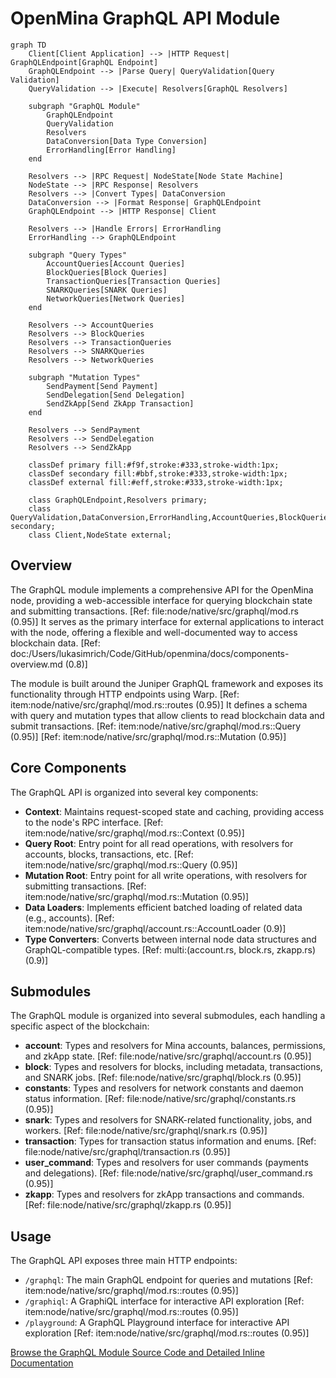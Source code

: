 # OpenMina GraphQL API Module

```mermaid
graph TD
    Client[Client Application] --> |HTTP Request| GraphQLEndpoint[GraphQL Endpoint]
    GraphQLEndpoint --> |Parse Query| QueryValidation[Query Validation]
    QueryValidation --> |Execute| Resolvers[GraphQL Resolvers]
    
    subgraph "GraphQL Module"
        GraphQLEndpoint
        QueryValidation
        Resolvers
        DataConversion[Data Type Conversion]
        ErrorHandling[Error Handling]
    end
    
    Resolvers --> |RPC Request| NodeState[Node State Machine]
    NodeState --> |RPC Response| Resolvers
    Resolvers --> |Convert Types| DataConversion
    DataConversion --> |Format Response| GraphQLEndpoint
    GraphQLEndpoint --> |HTTP Response| Client
    
    Resolvers --> |Handle Errors| ErrorHandling
    ErrorHandling --> GraphQLEndpoint
    
    subgraph "Query Types"
        AccountQueries[Account Queries]
        BlockQueries[Block Queries]
        TransactionQueries[Transaction Queries]
        SNARKQueries[SNARK Queries]
        NetworkQueries[Network Queries]
    end
    
    Resolvers --> AccountQueries
    Resolvers --> BlockQueries
    Resolvers --> TransactionQueries
    Resolvers --> SNARKQueries
    Resolvers --> NetworkQueries
    
    subgraph "Mutation Types"
        SendPayment[Send Payment]
        SendDelegation[Send Delegation]
        SendZkApp[Send ZkApp Transaction]
    end
    
    Resolvers --> SendPayment
    Resolvers --> SendDelegation
    Resolvers --> SendZkApp
    
    classDef primary fill:#f9f,stroke:#333,stroke-width:1px;
    classDef secondary fill:#bbf,stroke:#333,stroke-width:1px;
    classDef external fill:#eff,stroke:#333,stroke-width:1px;
    
    class GraphQLEndpoint,Resolvers primary;
    class QueryValidation,DataConversion,ErrorHandling,AccountQueries,BlockQueries,TransactionQueries,SNARKQueries,NetworkQueries,SendPayment,SendDelegation,SendZkApp secondary;
    class Client,NodeState external;
```

## Overview

The GraphQL module implements a comprehensive API for the OpenMina node, providing a web-accessible interface for querying blockchain state and submitting transactions. [Ref: file:node/native/src/graphql/mod.rs (0.95)] It serves as the primary interface for external applications to interact with the node, offering a flexible and well-documented way to access blockchain data. [Ref: doc:/Users/lukasimrich/Code/GitHub/openmina/docs/components-overview.md (0.8)]

The module is built around the Juniper GraphQL framework and exposes its functionality through HTTP endpoints using Warp. [Ref: item:node/native/src/graphql/mod.rs::routes (0.95)] It defines a schema with query and mutation types that allow clients to read blockchain data and submit transactions. [Ref: item:node/native/src/graphql/mod.rs::Query (0.95)] [Ref: item:node/native/src/graphql/mod.rs::Mutation (0.95)]

## Core Components

The GraphQL API is organized into several key components:

- **Context**: Maintains request-scoped state and caching, providing access to the node's RPC interface. [Ref: item:node/native/src/graphql/mod.rs::Context (0.95)]
- **Query Root**: Entry point for all read operations, with resolvers for accounts, blocks, transactions, etc. [Ref: item:node/native/src/graphql/mod.rs::Query (0.95)]
- **Mutation Root**: Entry point for all write operations, with resolvers for submitting transactions. [Ref: item:node/native/src/graphql/mod.rs::Mutation (0.95)]
- **Data Loaders**: Implements efficient batched loading of related data (e.g., accounts). [Ref: item:node/native/src/graphql/account.rs::AccountLoader (0.9)]
- **Type Converters**: Converts between internal node data structures and GraphQL-compatible types. [Ref: multi:(account.rs, block.rs, zkapp.rs) (0.9)]

## Submodules

The GraphQL module is organized into several submodules, each handling a specific aspect of the blockchain:

- **account**: Types and resolvers for Mina accounts, balances, permissions, and zkApp state. [Ref: file:node/native/src/graphql/account.rs (0.95)]
- **block**: Types and resolvers for blocks, including metadata, transactions, and SNARK jobs. [Ref: file:node/native/src/graphql/block.rs (0.95)]
- **constants**: Types and resolvers for network constants and daemon status information. [Ref: file:node/native/src/graphql/constants.rs (0.95)]
- **snark**: Types and resolvers for SNARK-related functionality, jobs, and workers. [Ref: file:node/native/src/graphql/snark.rs (0.95)]
- **transaction**: Types for transaction status information and enums. [Ref: file:node/native/src/graphql/transaction.rs (0.95)]
- **user_command**: Types and resolvers for user commands (payments and delegations). [Ref: file:node/native/src/graphql/user_command.rs (0.95)]
- **zkapp**: Types and resolvers for zkApp transactions and commands. [Ref: file:node/native/src/graphql/zkapp.rs (0.95)]

## Usage

The GraphQL API exposes three main HTTP endpoints:

- `/graphql`: The main GraphQL endpoint for queries and mutations [Ref: item:node/native/src/graphql/mod.rs::routes (0.95)]
- `/graphiql`: A GraphiQL interface for interactive API exploration [Ref: item:node/native/src/graphql/mod.rs::routes (0.95)]
- `/playground`: A GraphQL Playground interface for interactive API exploration [Ref: item:node/native/src/graphql/mod.rs::routes (0.95)]

[Browse the GraphQL Module Source Code and Detailed Inline Documentation](./)
